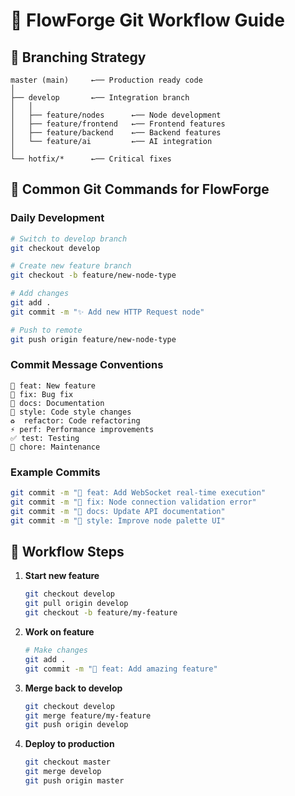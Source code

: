 # 📝 FlowForge Git Workflow Guide

## 🌟 Branching Strategy

```
master (main)     ←── Production ready code
│
├── develop       ←── Integration branch
│   │
│   ├── feature/nodes      ←── Node development
│   ├── feature/frontend   ←── Frontend features  
│   ├── feature/backend    ←── Backend features
│   └── feature/ai         ←── AI integration
│
└── hotfix/*      ←── Critical fixes
```

## 🚀 Common Git Commands for FlowForge

### Daily Development
```bash
# Switch to develop branch
git checkout develop

# Create new feature branch
git checkout -b feature/new-node-type

# Add changes
git add .
git commit -m "✨ Add new HTTP Request node"

# Push to remote
git push origin feature/new-node-type
```

### Commit Message Conventions
```
🚀 feat: New feature
🐛 fix: Bug fix
📝 docs: Documentation
🎨 style: Code style changes
♻️  refactor: Code refactoring
⚡ perf: Performance improvements
✅ test: Testing
🔧 chore: Maintenance
```

### Example Commits
```bash
git commit -m "🚀 feat: Add WebSocket real-time execution"
git commit -m "🐛 fix: Node connection validation error"
git commit -m "📝 docs: Update API documentation"
git commit -m "🎨 style: Improve node palette UI"
```

## 🔄 Workflow Steps

1. **Start new feature**
   ```bash
   git checkout develop
   git pull origin develop
   git checkout -b feature/my-feature
   ```

2. **Work on feature**
   ```bash
   # Make changes
   git add .
   git commit -m "🚀 feat: Add amazing feature"
   ```

3. **Merge back to develop**
   ```bash
   git checkout develop
   git merge feature/my-feature
   git push origin develop
   ```

4. **Deploy to production**
   ```bash
   git checkout master
   git merge develop
   git push origin master
   ```
